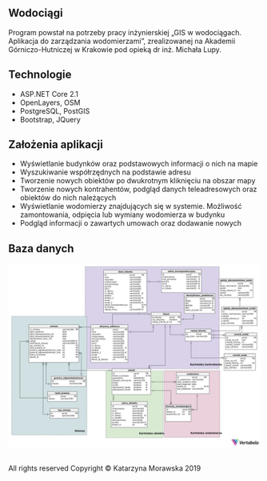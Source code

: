 ## Wodociągi
Program powstał na potrzeby pracy inżynierskiej „GIS w wodociągach. Aplikacja do zarządzania wodomierzami”, zrealizowanej na Akademii Górniczo-Hutniczej w Krakowie pod opieką dr inż. Michała Lupy.

## Technologie
* ASP.NET Core 2.1
* OpenLayers, OSM
* PostgreSQL, PostGIS
* Bootstrap, JQuery

## Założenia aplikacji
* Wyświetlanie budynków oraz podstawowych informacji o nich na mapie
* Wyszukiwanie współrzędnych na podstawie adresu
* Tworzenie nowych obiektów po dwukrotnym kliknięciu na obszar mapy
* Tworzenie nowych kontrahentów, podgląd danych teleadresowych oraz obiektów do nich należących
* Wyświetlanie wodomierzy znajdujących się w systemie. Możliwość zamontowania, odpięcia lub wymiany wodomierza w budynku
* Podgląd informacji o zawartych umowach oraz dodawanie nowych
  
## Baza danych
![Baza danych zaprojektowana na potrzeby projektu](https://github.com/natamora/natamora/blob/main/images/waterworks/baza.png)

## 
All rights reserved
Copyright &copy; Katarzyna Morawska 2019
